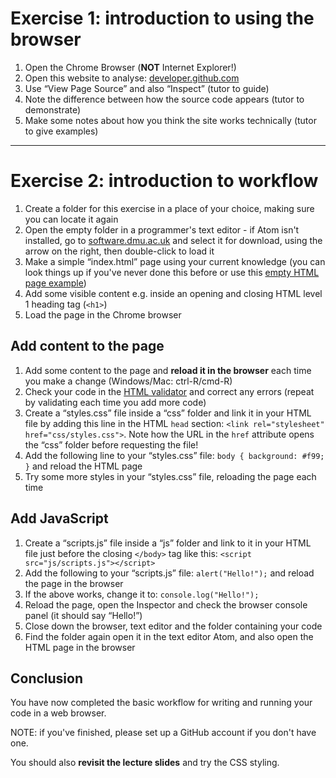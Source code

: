 # Exercise 1: introduction to using the browser

1. Open the Chrome Browser (**NOT** Internet Explorer!)
2. Open this website to analyse: [developer.github.com](https://developer.github.com/)
3. Use “View Page Source” and also “Inspect” (tutor to guide)
4. Note the difference between how the source code appears (tutor to demonstrate)
5. Make some notes about how you think the site works technically (tutor to give examples)

---

# Exercise 2: introduction to workflow

1. Create a folder for this exercise in a place of your choice, making sure you can locate it again
2. Open the empty folder in a programmer's text editor - if Atom isn't installed, go to [software.dmu.ac.uk](http://software.dmu.ac.uk/) and select it for download, using the arrow on the right, then double-click to load it
3. Make a simple “index.html” page using your current knowledge (you can look things up if you've never done this before or use this [empty HTML page example](https://www.w3schools.com/html/html5_intro.asp))
4. Add some visible content e.g. inside an opening and closing HTML level 1 heading tag (`<h1>`)
5. Load the page in the Chrome browser

## Add content to the page

1. Add some content to the page and **reload it in the browser** each time you make a change (Windows/Mac: ctrl-R/cmd-R)
2. Check your code in the [HTML validator](https://validator.w3.org/) and correct any errors (repeat by validating each time you add more code)
3. Create a “styles.css” file inside a “css” folder and link it in your HTML file by adding this line in the HTML `head` section: `<link rel="stylesheet" href="css/styles.css">`. Note how the URL in the `href` attribute opens the “css” folder before requesting the file!
4. Add the following line to your “styles.css” file: `body { background: #f99; }` and reload the HTML page
5. Try some more styles in your “styles.css” file, reloading the page each time

## Add JavaScript

1. Create a “scripts.js” file inside a “js” folder and link to it in your HTML file just before the closing `</body>` tag like this: `<script src="js/scripts.js"></script>`
2. Add the following to your “scripts.js” file: `alert("Hello!");` and reload the page in the browser
3. If the above works, change it to: `console.log("Hello!");`
4. Reload the page, open the Inspector and check the browser console panel (it should say “Hello!”)
5. Close down the browser, text editor and the folder containing your code
6. Find the folder again open it in the text editor Atom, and also open the HTML page in the browser

## Conclusion

You have now completed the basic workflow for writing and running your code in a web browser.

NOTE: if you've finished, please set up a GitHub account if you don't have one.

You should also **revisit the lecture slides** and try the CSS styling.
